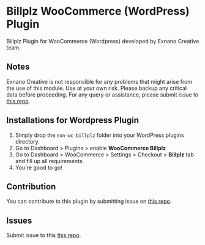 Billplz WooCommerce (WordPress) Plugin
=====================

Billplz Plugin for WooCommerce (Wordpress) developed by Exnano Creative team.

Notes
-----
Exnano Creative is not responsible for any problems that might arise from the use of this module.
Use at your own risk. Please backup any critical data before proceeding. For any query or assistance, please submit issue to [this repo](https://github.com/abdusfauzi/exn-wc-billplz/issues).


Installations for Wordpress Plugin
-----------------------------
1. Simply drop the `exn-wc-billplz` folder into your WordPress plugins directory.
2. Go to Dashboard > Plugins > enable **WooCommerce Billplz**
3. Go to Dashboard > WooCommerce > Settings > Checkout > **Billplz** tab and fill up all requirements.
4. You're good to go!

Contribution
------------
You can contribute to this plugin by submitting issue on [this repo](https://github.com/abdusfauzi/exn-wc-billplz/issues).


Issues
------------
Submit issue to this [this repo](https://github.com/abdusfauzi/exn-wc-billplz/issues).
